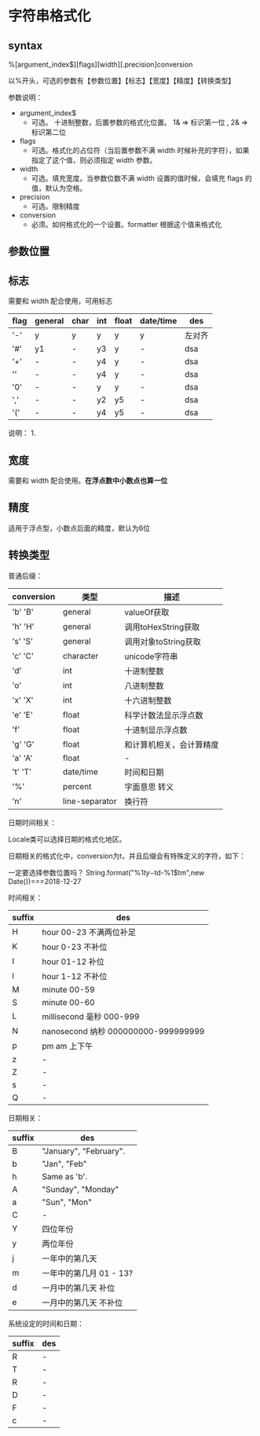 # 字符串格式化

## syntax

%[argument_index\$][flags][width][.precision]conversion

以%开头，可选的参数有【参数位置】【标志】【宽度】【精度】【转换类型】

参数说明：

- argument_index$
  - 可选。 十进制整数，后置参数的格式化位置。 1& => 标识第一位 , 2& => 标识第二位
- flags
  - 可选。格式化的占位符（当后置参数不满 width 时候补充的字符），如果指定了这个值，则必须指定 width 参数。
- width
  - 可选。填充宽度。当参数位数不满 width 设置的值时候，会填充 flags 的值，默认为空格。
- precision
  - 可选。限制精度
- conversion
  - 必须。如何格式化的一个设置。formatter 根据这个值来格式化

## 参数位置

## 标志

需要和 width 配合使用，可用标志

| flag | general | char | int | float | date/time | des    |
| ---- | ------- | ---- | --- | ----- | --------- | ------ |
| '-'  | y       | y    | y   | y     | y         | 左对齐 |
| '#'  | y1      | -    | y3  | y     | -         | dsa    |
| '+'  | -       | -    | y4  | y     | -         | dsa    |
| ''   | -       | -    | y4  | y     | -         | dsa    |
| '0'  | -       | -    | y   | y     | -         | dsa    |
| ','  | -       | -    | y2  | y5    | -         | dsa    |
| '('  | -       | -    | y4  | y5    | -         | dsa    |

说明：
1. 


## 宽度

需要和 width 配合使用。__在浮点数中小数点也算一位__

## 精度

适用于浮点型，小数点后面的精度，默认为6位

## 转换类型

普通后缀：

| conversion | 类型           | 描述                     |
| ---------- | -------------- | ------------------------ |
| 'b' 'B'    | general        | valueOf获取              |
| 'h' 'H'    | general        | 调用toHexString获取      |
| 's' 'S'    | general        | 调用对象toString获取     |
| 'c' 'C'    | character      | unicode字符串            |
| 'd'        | int            | 十进制整数               |
| 'o'        | int            | 八进制整数               |
| 'x' 'X'    | int            | 十六进制整数             |
| 'e' 'E'    | float          | 科学计数法显示浮点数     |
| 'f'        | float          | 十进制显示浮点数         |
| 'g' 'G'    | float          | 和计算机相关，会计算精度 |
| 'a' 'A'    | float          | -                        |
| 't' 'T'    | date/time      | 时间和日期               |
| '%'        | percent        | 字面意思 转义            |
| 'n'        | line-separator | 换行符                   |

日期时间相关：

Locale类可以选择日期的格式化地区。

日期相关的格式化中，conversion为t，并且后缀会有特殊定义的字符，如下：

一定要选择参数位置吗？
String.format("%1$ty-%1$td-%1$tm",new Date())===2018-12-27

时间相关：

| suffix | des                                  |
| ------ | ------------------------------------ |
| H      | hour 00-23 不满两位补足              |
| K      | hour 0-23 不补位                     |
| I      | hour 01-12   补位                    |
| l      | hour 1-12  不补位                    |
| M      | minute 00-59                         |
| S      | minute 00-60                         |
| L      | millisecond 毫秒 000-999             |
| N      | nanosecond 纳秒  000000000-999999999 |
| p      | pm am 上下午                         |
| z      | -                                    |
| Z      | -                                    |
| s      | -                                    |
| Q      | -                                    |

日期相关：

| suffix | des                        |
| ------ | -------------------------- |
| B      | "January", "February".     |
| b      | "Jan", "Feb"               |
| h      | Same as 'b'.               |
| A      | "Sunday", "Monday"         |
| a      | "Sun", "Mon"               |
| C      | -                          |
| Y      | 四位年份                   |
| y      | 两位年份                   |
| j      | 一年中的第几天             |
| m      | 一年中的第几月    01 - 13? |
| d      | 一月中的第几天 补位        |
| e      | 一月中的第几天 不补位      |

系统设定的时间和日期：

| suffix | des |
| ------ | --- |
| R      | -   |
| T      | -   |
| R      | -   |
| D      | -   |
| F      | -   |
| c      | -   |
